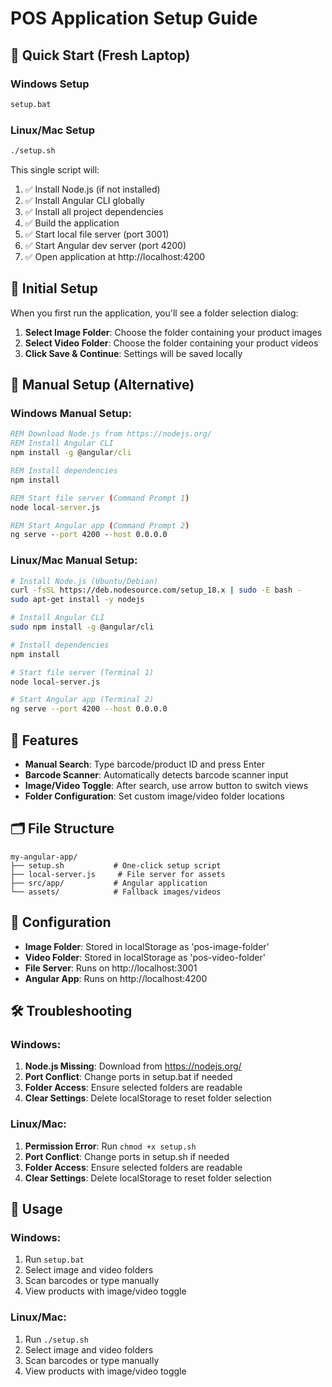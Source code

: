 # POS Application Setup Guide

## 🚀 Quick Start (Fresh Laptop)

### Windows Setup
```cmd
setup.bat
```

### Linux/Mac Setup
```bash
./setup.sh
```

This single script will:
1. ✅ Install Node.js (if not installed)
2. ✅ Install Angular CLI globally
3. ✅ Install all project dependencies
4. ✅ Build the application
5. ✅ Start local file server (port 3001)
6. ✅ Start Angular dev server (port 4200)
7. ✅ Open application at http://localhost:4200

## 📁 Initial Setup

When you first run the application, you'll see a folder selection dialog:

1. **Select Image Folder**: Choose the folder containing your product images
2. **Select Video Folder**: Choose the folder containing your product videos
3. **Click Save & Continue**: Settings will be saved locally

## 🔧 Manual Setup (Alternative)

### Windows Manual Setup:
```cmd
REM Download Node.js from https://nodejs.org/
REM Install Angular CLI
npm install -g @angular/cli

REM Install dependencies
npm install

REM Start file server (Command Prompt 1)
node local-server.js

REM Start Angular app (Command Prompt 2)
ng serve --port 4200 --host 0.0.0.0
```

### Linux/Mac Manual Setup:
```bash
# Install Node.js (Ubuntu/Debian)
curl -fsSL https://deb.nodesource.com/setup_18.x | sudo -E bash -
sudo apt-get install -y nodejs

# Install Angular CLI
sudo npm install -g @angular/cli

# Install dependencies
npm install

# Start file server (Terminal 1)
node local-server.js

# Start Angular app (Terminal 2)
ng serve --port 4200 --host 0.0.0.0
```

## 📱 Features

- **Manual Search**: Type barcode/product ID and press Enter
- **Barcode Scanner**: Automatically detects barcode scanner input
- **Image/Video Toggle**: After search, use arrow button to switch views
- **Folder Configuration**: Set custom image/video folder locations

## 🗂️ File Structure

```
my-angular-app/
├── setup.sh           # One-click setup script
├── local-server.js     # File server for assets
├── src/app/           # Angular application
└── assets/            # Fallback images/videos
```

## 🔧 Configuration

- **Image Folder**: Stored in localStorage as 'pos-image-folder'
- **Video Folder**: Stored in localStorage as 'pos-video-folder'
- **File Server**: Runs on http://localhost:3001
- **Angular App**: Runs on http://localhost:4200

## 🛠️ Troubleshooting

### Windows:
1. **Node.js Missing**: Download from https://nodejs.org/
2. **Port Conflict**: Change ports in setup.bat if needed
3. **Folder Access**: Ensure selected folders are readable
4. **Clear Settings**: Delete localStorage to reset folder selection

### Linux/Mac:
1. **Permission Error**: Run `chmod +x setup.sh`
2. **Port Conflict**: Change ports in setup.sh if needed
3. **Folder Access**: Ensure selected folders are readable
4. **Clear Settings**: Delete localStorage to reset folder selection

## 🎯 Usage

### Windows:
1. Run `setup.bat`
2. Select image and video folders
3. Scan barcodes or type manually
4. View products with image/video toggle

### Linux/Mac:
1. Run `./setup.sh`
2. Select image and video folders
3. Scan barcodes or type manually
4. View products with image/video toggle